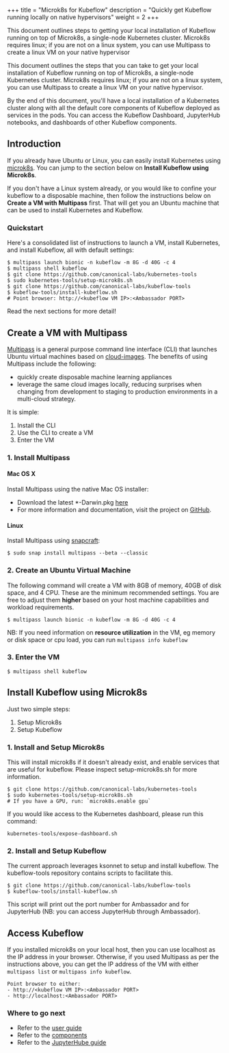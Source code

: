 +++
title = "Microk8s for Kubeflow"
description = "Quickly get Kubeflow running locally on native hypervisors"
weight = 2
+++

This document outlines steps to getting your local installation of Kubeflow running on top of Microk8s, a single-node Kubernetes cluster. Microk8s requires linux; if you are not on a linux system, you can use Multipass to create a linux VM on your native hypervisor

This document outlines the steps that you can take to get your local
installation of Kubeflow running on top of Microk8s, a single-node Kubernetes cluster. Microk8s requires linux; if you are not on a linux system, you can use Multipass to create a linux VM on your native hypervisor.

By the end of this document, you'll have a local installation of a Kubernetes cluster along with all the default core components of Kubeflow deployed as services in the pods. You can access the Kubeflow Dashboard, JupyterHub notebooks, and dashboards of other Kubeflow components.

## Introduction

If you already have Ubuntu or Linux, you can easily install Kubernetes using [microk8s](https://microk8s.io/). You can jump to the section below on **Install Kubeflow using Microk8s**.

If you don't have a Linux system already, or you would like to confine your kubeflow to a disposable machine, then follow the instructions below on **Create a VM with Multipass** first. That will get you an Ubuntu machine that can be used to install Kubernetes and Kubeflow.

### Quickstart

Here's a consolidated list of instructions to launch a VM, install Kubernetes, and install Kubeflow, all with default settings:

```
$ multipass launch bionic -n kubeflow -m 8G -d 40G -c 4
$ multipass shell kubeflow
$ git clone https://github.com/canonical-labs/kubernetes-tools
$ sudo kubernetes-tools/setup-microk8s.sh
$ git clone https://github.com/canonical-labs/kubeflow-tools
$ kubeflow-tools/install-kubeflow.sh
# Point browser: http://<kubeflow VM IP>:<Ambassador PORT>
```

Read the next sections for more detail!

## Create a VM with Multipass

[Multipass](https://github.com/CanonicalLtd/multipass) is a general purpose command line interface (CLI) that launches Ubuntu virtual machines based on [cloud-images](http://cloud-images.ubuntu.com/). The benefits of using Multipass include the following:

  * quickly create disposable machine learning appliances
  * leverage the same cloud images locally, reducing surprises when changing from development to staging to production environments in a multi-cloud strategy.

It is simple:

1. Install the CLI
2. Use the CLI to create a VM
3. Enter the VM

### 1. Install Multipass

#### Mac OS X

Install Multipass using the native Mac OS installer:

* Download the latest \*-Darwin.pkg [here](https://github.com/CanonicalLtd/multipass/releases)
* For more information and documentation, visit the project on [GitHub](https://github.com/CanonicalLtd/multipass).

#### Linux

Install Multipass using [snapcraft](https://snapcraft.io):

```
$ sudo snap install multipass --beta --classic
```

### 2. Create an Ubuntu Virtual Machine

The following command will create a VM with 8GB of memory, 40GB of disk space, and 4 CPU. These are the minimum recommended settings. You are free to adjust them **higher** based on your host machine capabilities and workload requirements.
```
$ multipass launch bionic -n kubeflow -m 8G -d 40G -c 4
```

NB: If you need information on **resource utilization** in the VM, eg memory or disk space or cpu load, you can run ```multipass info kubeflow```

### 3. Enter the VM

```
$ multipass shell kubeflow
```

## Install Kubeflow using Microk8s

Just two simple steps:

1. Setup Microk8s
2. Setup Kubeflow

### 1. Install and Setup Microk8s

This will install microk8s if it doesn't already exist, and enable services that are useful for kubeflow. Please inspect setup-microk8s.sh for more information.

```
$ git clone https://github.com/canonical-labs/kubernetes-tools
$ sudo kubernetes-tools/setup-microk8s.sh
# If you have a GPU, run: `microk8s.enable gpu`
```

If you would like access to the Kubernetes dashboard, please run this command:

```
kubernetes-tools/expose-dashboard.sh
```

### 2. Install and Setup Kubeflow

The current approach leverages ksonnet to setup and install kubeflow. The kubeflow-tools repository contains scripts to facilitate this.

```
$ git clone https://github.com/canonical-labs/kubeflow-tools
$ kubeflow-tools/install-kubeflow.sh
```
This script will print out the port number for Ambassador and for JupyterHub (NB: you can access JupyterHub through Ambassador).


## Access Kubeflow

If you installed microk8s on your local host, then you can use localhost as the IP address in your browser. Otherwise, if you used Multipass as per the instructions above, you can get the IP address of the VM with either `multipass list` or `multipass info kubeflow`.

```
Point browser to either:
- http://<kubeflow VM IP>:<Ambassador PORT>
- http://localhost:<Ambassador PORT>
```

### Where to go next

* Refer to the [user guide](/docs/guides/)
* Refer to the [components](/docs/guides/components/)
* Refer to the [JupyterHube guide](/docs/guides/components/jupyter)
